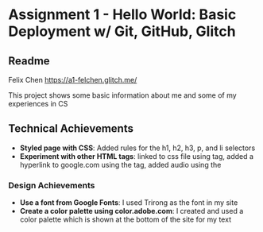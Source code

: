 Assignment 1 - Hello World: Basic Deployment w/ Git, GitHub, Glitch
===

Readme
---

Felix Chen
https://a1-felchen.glitch.me/

This project shows some basic information about me and some of my experiences in CS

## Technical Achievements
- **Styled page with CSS**: Added rules for the h1, h2, h3, p, and li selectors
- **Experiment with other HTML tags**: linked to css file using <link> tag, added a hyperlink to google.com using the <a> tag, added audio using the <audio> tag, and added an image using the <img> tag

### Design Achievements
- **Use a font from Google Fonts**: I used Trirong as the font in my site
- **Create a color palette using color.adobe.com**: I created and used a color palette which is shown at the bottom of the site for my text
